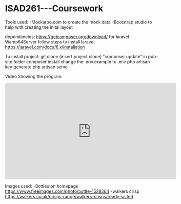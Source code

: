 # ISAD261---Coursework

Tools used:
-Mockaroo.com to create the mock data
-Bootstrap studio to help with creating the inital layout

dependancies:
https://getcomposer.org/download/ for laravel
Wamp64Server
follow steps to install laravel: https://laravel.com/docs/6.x/installation

To install project:
git clone {insert project clone}
"composer update" in pub-site folder
composer install
change the .env.example to .env
php artisan key:generate
php artisan serve

Video Showing the program:
<iframe width="560" height="315" src="https://www.youtube.com/embed/fsUunvlxkbU" frameborder="0" allow="accelerometer; autoplay; encrypted-media; gyroscope; picture-in-picture" allowfullscreen></iframe>

Images used:
-Bottles on homepage https://www.freeimages.com/photo/bottle-1528364
-walkers crisp https://walkers.co.uk/crisps-range/walkers-crisps/ready-salted
